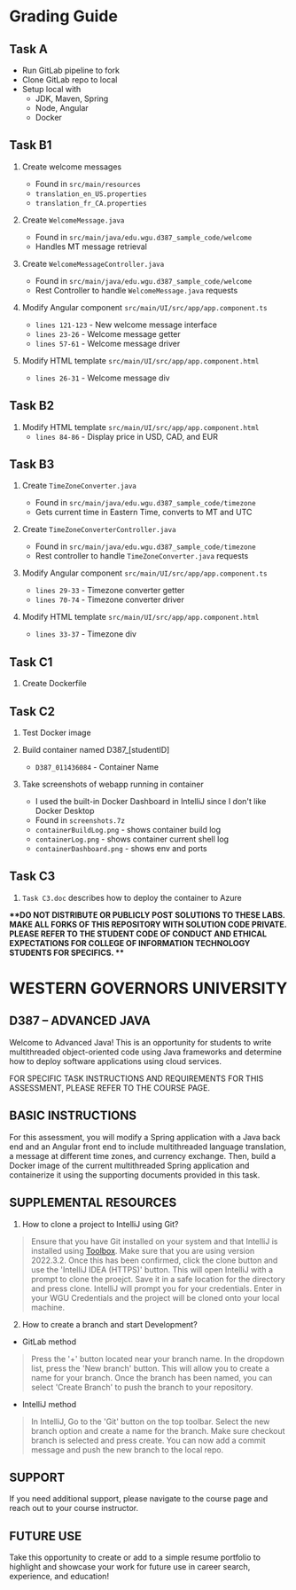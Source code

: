 # Grading Guide

## Task A

- Run GitLab pipeline to fork
- Clone GitLab repo to local
- Setup local with
  - JDK, Maven, Spring
  - Node, Angular
  - Docker

## Task B1

1. Create welcome messages
    - Found in `src/main/resources`
    - `translation_en_US.properties`
    - `translation_fr_CA.properties`
   

2. Create `WelcomeMessage.java`
    - Found in `src/main/java/edu.wgu.d387_sample_code/welcome`
    - Handles MT message retrieval


3. Create `WelcomeMessageController.java`
    - Found in `src/main/java/edu.wgu.d387_sample_code/welcome`
    - Rest Controller to handle `WelcomeMessage.java` requests


4. Modify Angular component `src/main/UI/src/app/app.component.ts`
    - `lines 121-123` - New welcome message interface
    - `lines 23-26` - Welcome message getter
    - `lines 57-61` - Welcome message driver


5. Modify HTML template `src/main/UI/src/app/app.component.html`
    - `lines 26-31` - Welcome message div

## Task B2

1. Modify HTML template `src/main/UI/src/app/app.component.html`
    - `lines 84-86` - Display price in USD, CAD, and EUR

## Task B3

1. Create `TimeZoneConverter.java`
    - Found in `src/main/java/edu.wgu.d387_sample_code/timezone`
    - Gets current time in Eastern Time, converts to MT and UTC


2. Create `TimeZoneConverterController.java`
    - Found in `src/main/java/edu.wgu.d387_sample_code/timezone`
    - Rest controller to handle `TimeZoneConverter.java` requests


3. Modify Angular component `src/main/UI/src/app/app.component.ts`
    - `lines 29-33` - Timezone converter getter
    - `lines 70-74` - Timezone converter driver


4. Modify HTML template `src/main/UI/src/app/app.component.html`
    - `lines 33-37` - Timezone div

## Task C1

1. Create Dockerfile

## Task C2

1. Test Docker image


2. Build container named D387_[studentID]
   - `D387_011436084` - Container Name


3. Take screenshots of webapp running in container
   - I used the built-in Docker Dashboard in IntelliJ since I don't like Docker Desktop
   - Found in `screenshots.7z`
   - `containerBuildLog.png` - shows container build log
   - `containerLog.png` - shows container current shell log
   - `containerDashboard.png` - shows env and ports

## Task C3

1. `Task C3.doc` describes how to deploy the container to Azure


<strong> **DO NOT DISTRIBUTE OR PUBLICLY POST SOLUTIONS TO THESE LABS. MAKE ALL FORKS OF THIS REPOSITORY WITH SOLUTION CODE PRIVATE. PLEASE REFER TO THE STUDENT CODE OF CONDUCT AND ETHICAL EXPECTATIONS FOR COLLEGE OF INFORMATION TECHNOLOGY STUDENTS FOR SPECIFICS. ** </strong>

# WESTERN GOVERNORS UNIVERSITY 
## D387 – ADVANCED JAVA
Welcome to Advanced Java! This is an opportunity for students to write multithreaded object-oriented code using Java frameworks and determine how to deploy software applications using cloud services.

FOR SPECIFIC TASK INSTRUCTIONS AND REQUIREMENTS FOR THIS ASSESSMENT, PLEASE REFER TO THE COURSE PAGE.
## BASIC INSTRUCTIONS
For this assessment, you will modify a Spring application with a Java back end and an Angular front end to include multithreaded language translation, a message at different time zones, and currency exchange. Then, build a Docker image of the current multithreaded Spring application and containerize it using the supporting documents provided in this task.


## SUPPLEMENTAL RESOURCES 
1.	How to clone a project to IntelliJ using Git?

> Ensure that you have Git installed on your system and that IntelliJ is installed using [Toolbox](https://www.jetbrains.com/toolbox-app/). Make sure that you are using version 2022.3.2. Once this has been confirmed, click the clone button and use the 'IntelliJ IDEA (HTTPS)' button. This will open IntelliJ with a prompt to clone the proejct. Save it in a safe location for the directory and press clone. IntelliJ will prompt you for your credentials. Enter in your WGU Credentials and the project will be cloned onto your local machine.  

2. How to create a branch and start Development?

- GitLab method
> Press the '+' button located near your branch name. In the dropdown list, press the 'New branch' button. This will allow you to create a name for your branch. Once the branch has been named, you can select 'Create Branch' to push the branch to your repository.

- IntelliJ method
> In IntelliJ, Go to the 'Git' button on the top toolbar. Select the new branch option and create a name for the branch. Make sure checkout branch is selected and press create. You can now add a commit message and push the new branch to the local repo.

## SUPPORT
If you need additional support, please navigate to the course page and reach out to your course instructor.
## FUTURE USE
Take this opportunity to create or add to a simple resume portfolio to highlight and showcase your work for future use in career search, experience, and education!

